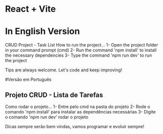# React + Vite

# In English Version

CRUD Project - Task List
How to run the project...
1- Open the project folder in your command prompt (cmd)
2- Run the command 'npm install' to install the necessary dependencies
3- Type the command 'npm run dev' to run the project

Tips are always welcome. Let's code and keep improving!

#Versão em Português
## Projeto CRUD - Lista de Tarefas

Como rodar o projeto...
1- Entre pelo cmd na pasta do projeto
2- Rode o comando 'npm install' para instalar as dependências necessárias
3- Digite o comando 'npm run dev' rodar o projeto

Dicas sempre serão bem vindas, vamos programar e evoluir sempre!
